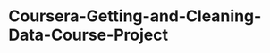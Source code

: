 Coursera-Getting-and-Cleaning-Data-Course-Project
=================================================
